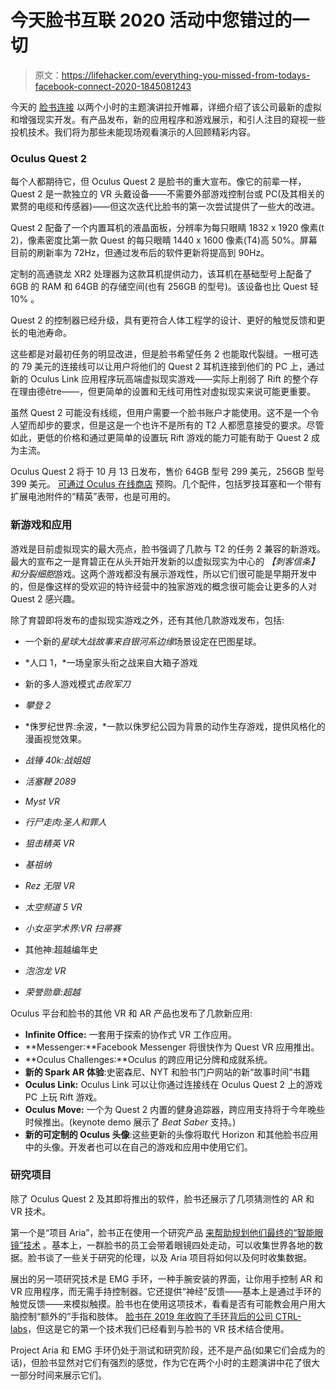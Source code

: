 # 今天脸书互联 2020 活动中您错过的一切

> 原文：<https://lifehacker.com/everything-you-missed-from-todays-facebook-connect-2020-1845081243>

今天的 [脸书连接](https://www.facebookconnect.com/en) 以两个小时的主题演讲拉开帷幕，详细介绍了该公司最新的虚拟和增强现实开发。有产品发布，新的应用程序和游戏展示，和引人注目的窥视一些投机技术。我们将为那些未能现场观看演示的人回顾精彩内容。



### Oculus Quest 2

每个人都期待它，但 Oculus Quest 2 是脸书的重大宣布。像它的前辈一样，Quest 2 是一款独立的 VR 头戴设备——不需要外部游戏控制台或 PC(及其相关的累赘的电缆和传感器)——但这次迭代比脸书的第一次尝试提供了一些大的改进。

Quest 2 配备了一个内置耳机的液晶面板，分辨率为每只眼睛 1832 x 1920 像素(t 2)，像素密度比第一款 Quest 的每只眼睛 1440 x 1600 像素(T4)高 50%。屏幕目前的刷新率为 72Hz，但通过发布后的软件更新将提高到 90Hz。

定制的高通骁龙 XR2 处理器为这款耳机提供动力，该耳机在基础型号上配备了 6GB 的 RAM 和 64GB 的存储空间(也有 256GB 的型号)。该设备也比 Quest 轻 10% 。

Quest 2 的控制器已经升级，具有更符合人体工程学的设计、更好的触觉反馈和更长的电池寿命。

这些都是对最初任务的明显改进，但是脸书希望任务 2 也能取代裂缝。一根可选的 79 美元的连接线可以让用户将他们的 Quest 2 耳机连接到他们的 PC 上，通过新的 Oculus Link 应用程序玩高端虚拟现实游戏——实际上削弱了 Rift 的整个存在理由德être——，但更简单的设置和无线可用性对虚拟现实来说可能更重要。

虽然 Quest 2 可能没有线缆，但用户需要一个脸书账户才能使用。这不是一个令人望而却步的要求，但是这是一个也许不是所有的 T2 人都愿意接受的要求。尽管如此，更低的价格和通过更简单的设置玩 Rift 游戏的能力可能有助于 Quest 2 成为主流。

Oculus Quest 2 将于 10 月 13 日发布，售价 64GB 型号 299 美元，256GB 型号 399 美元。 [可通过 Oculus 在线商店](https://www.oculus.com/quest-2) 预购。几个配件，包括罗技耳塞和一个带有扩展电池附件的“精英”表带，也是可用的。

### 新游戏和应用

游戏是目前虚拟现实的最大亮点，脸书强调了几款与 T2 的任务 2 兼容的新游戏。最大的宣布之一是育碧正在从头开始开发新的以虚拟现实为中心的 *【刺客信条】*和*分裂细胞*游戏。这两个游戏都没有展示游戏性，所以它们很可能是早期开发中的，但是像这样的受欢迎的特许经营中的独家游戏的概念很可能会让更多的人对 Quest 2 感兴趣。

除了育碧即将发布的虚拟现实游戏之外，还有其他几款游戏发布，包括:

*   一个新的*星球大战故事来自银河系边缘*场景设定在巴图星球。

*   *人口 1，*一场皇家头衔之战来自大箱子游戏
*   新的多人游戏模式*击败军刀*
*   *攀登 2*
*   *侏罗纪世界:余波，*一款以侏罗纪公园为背景的动作生存游戏，提供风格化的漫画视觉效果。
*   *战锤 40k:战姐姐*
*   *活塞鞭 2089*
*   *Myst VR*
*   *行尸走肉:圣人和罪人*
*   *狙击精英 VR*
*   *基祖纳*
*   *Rez 无限 VR*
*   *太空频道 5 VR*
*   *小女巫学术界:VR 扫帚赛*
*   其他神:超越编年史
*   *泡泡龙 VR*
*   *荣誉勋章:超越*

Oculus 平台和脸书的其他 VR 和 AR 产品也发布了几款新应用:

*   **Infinite Office:** 一套用于探索的协作式 VR 工作应用。
*   **Messenger:**Facebook Messenger 将很快作为 Quest VR 应用推出。
*   **Oculus Challenges:**Oculus 的跨应用记分牌和成就系统。
*   **新的 Spark AR 体验**:史密森尼、NYT 和脸书门户网站的新“故事时间”书籍
*   **Oculus Link:** Oculus Link 可以让你通过连接线在 Oculus Quest 2 上的游戏 PC 上玩 Rift 游戏。
*   **Oculus Move:** 一个为 Quest 2 内置的健身追踪器，跨应用支持将于今年晚些时候推出。(keynote demo 展示了 *Beat Saber* 支持。)
*   **新的可定制的 Oculus 头像**:这些更新的头像将取代 Horizon 和其他脸书应用中的头像。开发者也可以在自己的游戏和应用中使用它们。

### 研究项目

除了 Oculus Quest 2 及其即将推出的软件，脸书还展示了几项猜测性的 AR 和 VR 技术。

第一个是“项目 Aria”，脸书正在使用一个研究产品 [来帮助规划他们最终的“智能眼镜”技术](https://about.fb.com/news/2020/09/announcing-project-aria-a-research-project-on-the-future-of-wearable-ar) 。基本上，一群脸书的员工会带着眼镜四处走动，可以收集世界各地的数据。脸书谈了一些关于研究的伦理，以及 Aria 项目将如何以及何时收集数据。

展出的另一项研究技术是 EMG 手环，一种手腕安装的界面，让你用手控制 AR 和 VR 应用程序，而无需手持控制器。它还提供“神经”反馈——基本上是通过手环的触觉反馈——来模拟触摸。脸书也在使用这项技术，看看是否有可能教会用户用大脑控制“额外的”手指和肢体。 [脸书在 2019 年收购了手环背后的公司 CTRL-labs](https://www.engadget.com/2019-09-23-facebook-cntrl-labs-acquisition-emg-bracelet.html)，但这是它的第一个技术我们已经看到与脸书的 VR 技术结合使用。

Project Aria 和 EMG 手环仍处于测试和研究阶段，还不是产品(如果它们会成为的话)，但脸书显然对它们有强烈的感觉，作为它在两个小时的主题演讲中花了很大一部分时间来展示它们。